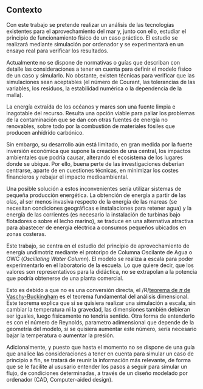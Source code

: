 ## Contexto

Con este trabajo se pretende realizar un análisis de las tecnologías existentes para el aprovechamiento del mar y, junto con ello, estudiar el principio de funcionamiento físico de un caso práctico. El estudio se realizará mediante simulación por ordenador y se experimentará en un ensayo real para verificar los resultados. 

Actualmente no se dispone de normativas o guías que describan con detalle las consideraciones a tener en cuenta para definir el modelo físico de un caso y simularlo. No obstante, existen técnicas para verificar que las simulaciones sean aceptables (el número de Courant, las tolerancias de las variables, los residuos, la estabilidad numérica o la dependencia de la malla).

La energía extraída de los océanos y mares son una fuente limpia e inagotable del recurso. Resulta una opción viable para paliar los problemas de la contaminación que se dan con otras fuentes de energía no renovables, sobre todo por la combustión de materiales fósiles que producen anhídrido carbónico.

Sin embargo, su desarrollo aún está limitado, en gran medida por la fuerte inversión económica que supone la creación de una central, los impactos ambientales que podría causar, alterando el ecosistema de los lugares donde se ubique. Por ello, buena perte de las investigaciones deberían centrarse, aparte de en cuestiones técnicas, en minimizar los costes financieros y rebajar el impacto medioambiental.

Una posible solución a estos inconvenientes sería utilizar sistemas de pequeña producción energética. La obtención de energía a partir de las olas, al ser menos invasiva respecto de la energía de las mareas (se necesitan condiciones geográficas e instalaciones para retener agua) y la energía de las corrientes (es necesario la instalación de turbinas bajo flotadores o sobre el lecho marino), se traduce en una alternativa atractiva para abastecer de energía eléctrica a consumos pequeños ubicados en zonas costeras.

Este trabajo, se centra en el estudio del principio de aprovechamiento de energía undimotriz mediante el protoripo de Columna Oscilante de Agua o OWC (*Oscillating Water Column*). El modelo se realiza a escala para poder experimentarlo en el laboratorio de la escuela. Lo que quiere decir, que los valores son representativos para la didáctica, no se extrapolan a la potencia que podría obtenerse de una planta comercial. 

Esto es debido a que no es una conversión directa, el /R/[teorema de $\pi$ de Vaschy-Buckingham](https://es.wikipedia.org/wiki/Teorema_%CF%80_de_Vaschy-Buckingham) es el teorema fundamental del análisis dimensional. Este teorema explica que si se quisiera realizar una simulación a escala, sin cambiar la temperatura ni la gravedad, las dimensiones también debieran ser iguales, luego físicamente no tendría sentido. Otra forma de entenderlo es con el número de Reynolds, parametro adimensional que depende de la geometría del modelo, si se quisiera aumentar este número, sería necesario bajar la temperatura o aumentar la presión.

Adicionalmente, y puesto que hasta el momento no se dispone de una guía que analice las consideraciones a tener en cuenta para simular un caso de principio a fin, se tratará de reunir la información más relevante, de forma que se le facilite al ususario entender los pasos a seguir para simular un flujo, de condiciones determinadas, a través de un diseño modelado por ordenador (CAD, Computer-aided design).


